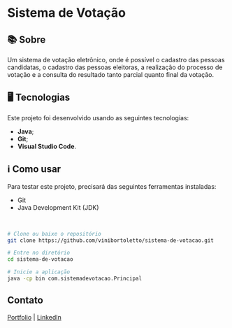# Sistema de Votação

## 📚 Sobre
Um sistema de votação eletrônico, onde é possível o cadastro das pessoas candidatas, o cadastro das pessoas eleitoras, a realização do processo de votação e a consulta do resultado tanto parcial quanto final da votação.

## 🖥️ Tecnologias
Este projeto foi desenvolvido usando as seguintes tecnologias:

-  **Java**;
-  **Git**;
-  **Visual Studio Code**.

## ℹ️ Como usar
Para testar este projeto, precisará das seguintes ferramentas instaladas:

- Git
- Java Development Kit (JDK)

<br/>

```bash
# Clone ou baixe o repositório
git clone https://github.com/vinibortoletto/sistema-de-votacao.git

# Entre no diretório
cd sistema-de-votacao

# Inicie a aplicação
java -cp bin com.sistemadevotacao.Principal


```

## Contato
[Portfolio](https://vinibortoletto.vercel.app/) | 
[LinkedIn](https://www.linkedin.com/in/vinicius-bortoletto/)

<!-- <br /><hr /><br />

<p align="center">
  Criado e desenvolvido por <b>Vinicius Bortoletto</b>
  <br/><br/>
  
  <a href="https://vinibortoletto.vercel.app/">
    <img alt="portfolio" height="30px" src="https://i.imgur.com/7lbNPnj.png" />
  </a>
  &nbsp;&nbsp;
  <a href="https://www.linkedin.com/in/vinicius-bortoletto/">
    <img alt="linkedIn" height="30px" src="https://i.imgur.com/TQRXxhT.png" />
  </a>
  &nbsp;&nbsp;
</p>
 -->
